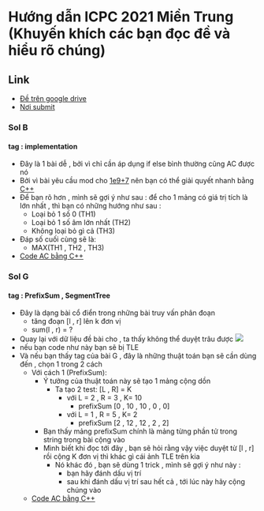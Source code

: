 ﻿# Hướng dẫn ICPC 2021 Miền Trung (Khuyến khích các bạn đọc đề và hiểu rõ chúng)

## Link
* [Đề trên google drive](https://drive.google.com/drive/folders/1VNTlFeD6VBEb2JIwNzEntjIBU6_EBA9W)
* [Nơi submit](https://oj.vnoi.info/contest/icpc21_mt)


### Sol B 
#### tag : implementation 
* Đây là 1 bài dễ , bởi vì chỉ cần áp dụng if else bình thường cũng AC được nó
* Bởi vì bài yêu cầu mod cho [1e9+7](https://www.google.com/search?q=1e9%2B7&oq=&aqs=chrome.1.69i57j6.3548j0j7&sourceid=chrome&ie=UTF-8) nên bạn có thể giải quyết nhanh bằng [C++](https://vi.wikipedia.org/wiki/C%2B%2B)
* Để bạn rõ hơn , mình sẽ gợi ý như sau : để cho 1 mảng có giá trị tích là lớn nhất , thì
bạn có những hướng như sau :
	* Loại bỏ 1 số 0 (TH1)
	* Loại bỏ 1 số âm lớn nhất (TH2)
	* Không loại bỏ gì cả (TH3) 
* Đáp số cuối cùng sẽ là:
	* MAX(TH1 , TH2 , TH3)
* [Code AC bằng C++](https://github.com/tryCod3/SOL_ICPC/blob/master/Code/B.cpp)

### Sol G
#### tag : PrefixSum , SegmentTree
* Đây là dạng bài cổ điển trong những bài truy vấn phân đoạn
	* tăng đoạn [l , r] lên k đơn vị
	* sum(l , r) = ?
* Quay lại với dữ liệu đề bài cho , ta thấy không thể duyệt trâu được <img src="https://github.com/tryCod3/SOL_ICPC/blob/master/img/TLE_G.jpg">
* nếu bạn code như này bạn sẽ bị TLE
* Và nếu bạn thấy tag của bài G , đây là những thuật toán bạn sẽ cần dùng đến , chọn 1 trong 2 cách
	* Với cách 1 (PrefixSum):
		* Ý tưởng của thuật toán này sẽ tạo 1 mảng cộng dồn 
			* Ta tạo 2 test: [L , R] = K
				* với L = 2 , R = 3 , K= 10
					* prefixSum [0 , 10 , 10 , 0 , 0]
				* với L = 1 , R = 5 , K= 2	
					* prefixSum [2 , 12 , 12 , 2 , 2]
		 * Bạn thấy mảng prefixSum chính là mảng từng phần tử trong string trong bài cộng vào
		 * Mình biết khi đọc tới đây , bạn sẽ hỏi rằng vậy việc duyệt từ [l , r] rồi cộng K đơn vị
		   thì khác gì cái ảnh TLE trên kia
			* Nó khác đó , bạn sẽ dùng 1 trick , mình sẽ gợi ý như này : 
				* bạn hãy đánh dấu vị trí
				* sau khi đánh dấu vị trí sau hết cả , tới lúc này hãy cộng chúng vào 
	* [Code AC bằng C++](https://github.com/tryCod3/SOL_ICPC/blob/master/Code/G.cpp)	
		
